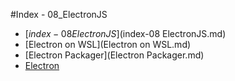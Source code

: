 #Index - 08_ElectronJS

* [$index-08 ElectronJS]($index-08 ElectronJS.md)
* [Electron on WSL](Electron on WSL.md)
* [Electron Packager](Electron Packager.md)
* [Electron](Electron.md)